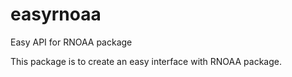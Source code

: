 # easyrnoaa
Easy API for RNOAA package

This package is to create an easy interface with RNOAA package.
